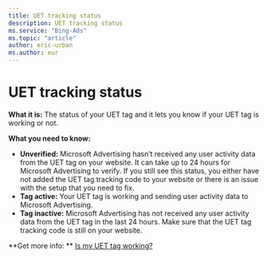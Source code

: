 ```yaml
---
title: UET tracking status
description: UET tracking status
ms.service: "Bing-Ads"
ms.topic: "article"
author: eric-urban
ms.author: eur
---
```


# UET tracking status

**What it is:**    The status of your UET tag and it lets you know if your UET tag is working or not.

**What you need to know:**

- **Unverified:**  Microsoft Advertising hasn’t received any user activity data from the UET tag on your website. It can take up to 24 hours for Microsoft Advertising to verify. If you still see this status, you either have not added the UET tag tracking code to your website or there is an issue with the setup that you need to fix.
- **Tag active:**  Your UET tag is working and sending user activity data to Microsoft Advertising.
- **Tag inactive:**  Microsoft Advertising has not received any user activity data from the UET tag in the last 24 hours. Make sure that the UET tag tracking code is still on your website.

**Get more info: **    [Is my UET tag working?](../hlp_BA_PROC_UETv2ViewTag.md)


